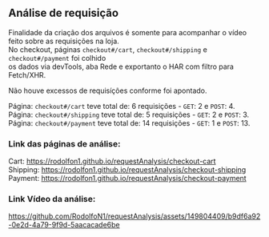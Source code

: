 ## Análise de requisição

Finalidade da criação dos arquivos é somente para acompanhar o vídeo feito sobre as requisições na loja. <br />
No checkout, páginas `checkout#/cart`, `checkout#/shipping` e `checkout#/payment` foi colhido <br />
os dados via devTools, aba Rede e exportanto o HAR com filtro para Fetch/XHR. 

Não houve excessos de requisíções conforme foi apontado.

Página: `checkout#/cart` teve total de: 6 requisições - `GET`: 2 e `POST`: 4. <br />
Página: `checkout#/shipping` teve total de: 5 requisições - `GET`: 2 e `POST`: 3. <br />
Página: `checkout#/payment` teve total de: 14 requisições - `GET`: 1 e `POST`: 13. <br />

### Link das páginas de análise:
Cart: https://rodolfon1.github.io/requestAnalysis/checkout-cart <br />
Shipping: https://rodolfon1.github.io/requestAnalysis/checkout-shipping <br />
Payment: https://rodolfon1.github.io/requestAnalysis/checkout-payment <br />

### Link Vídeo da análise:
https://github.com/RodolfoN1/requestAnalysis/assets/149804409/b9df6a92-0e2d-4a79-9f9d-5aacacade6be